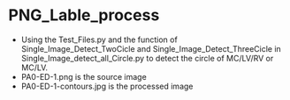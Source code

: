 # PNG_Lable_process
- Using the Test_Files.py and the function of Single_Image_Detect_TwoCicle and Single_Image_Detect_ThreeCicle in Single_Image_detect_all_Circle.py to detect the circle of MC/LV/RV or MC/LV.
- PA0-ED-1.png is the source image
- PA0-ED-1-contours.jpg is the processed image
